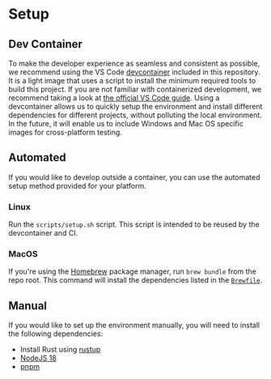 # Setup

## Dev Container

To make the developer experience as seamless and consistent as possible, we recommend using the VS Code [devcontainer](https://github.com/NomicFoundation/slang/tree/main/.devcontainer) included in this repository. It is a light image that uses a script to install the minimum required tools to build this project. If you are not familiar with containerized development, we recommend taking a look at [the official VS Code guide](https://code.visualstudio.com/docs/remote/containers). Using a devcontainer allows us to quickly setup the environment and install different dependencies for different projects, without polluting the local environment. In the future, it will enable us to include Windows and Mac OS specific images for cross-platform testing.

## Automated

If you would like to develop outside a container, you can use the automated setup method provided for your platform.

### Linux

Run the `scripts/setup.sh` script. This script is intended to be reused by the devcontainer and CI.

### MacOS

If you're using the [Homebrew](https://brew.sh/) package manager, run `brew bundle` from the repo root. This command will install the dependencies listed in the [`Brewfile`](../../../Brewfile).

## Manual

If you would like to set up the environment manually, you will need to install the following dependencies:

- Install Rust using [rustup](https://www.rust-lang.org/tools/install)
- [NodeJS 18](https://nodejs.org/en)
- [pnpm](https://pnpm.io/installation)
